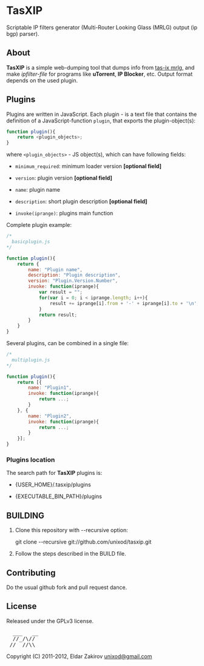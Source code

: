 TasXIP
======

Scriptable IP filters generator (Multi-Router Looking Glass (MRLG) output (ip bgp) parser).


## About

**TasXIP** is a simple web-dumping tool that dumps info from [tas-ix mrlg][1], and make *ipfilter-file* for programs like **uTorrent**, **IP Blocker**, etc. Output format depends on the used plugin.

[1]: http://mrlg.tas-ix.uz/index.cgi "Multi-Router Looking Glass (MRLG)"


## Plugins

Plugins are written in JavaScript. Each plugin - is a text file that contains the definition of a JavaScript-function `plugin`, that exports the plugin-object(s):

```js
function plugin(){
    return <plugin_objects>;
}
```

where `<plugin_objects>` - JS object(s), which can have following fields:

   * `minimum_required`: minimum loader version **[optional field]**

   * `version`: plugin version **[optional field]**

   * `name`: plugin name

   * `description`: short plugin description **[optional field]**

   * `invoke(iprange)`: plugins main function

Complete plugin example:

```js
/*
  basicplugin.js
*/

function plugin(){
    return {
        name: "Plugin name",
        description: "Plugin description",
        version: "Plugin.Version.Number",
        invoke: function(iprange){
            var result = "";
            for(var i = 0; i < iprange.length; i++){
                result += iprange[i].from + '-' + iprange[i].to + '\n';
            }
            return result;
        }
    }
}
```

Several plugins, can be combined in a single file:

```js
/*
  multiplugin.js
*/

function plugin(){
    return [{
        name: "Plugin1",
        invoke: function(iprange){
            return ...;
        }
    }, {
        name: "Plugin2",
        invoke: function(iprange){
            return ...;
        }
    }];
}
```

### Plugins location

The search path for **TasXIP** plugins is:

   * {USER_HOME}/.tasxip/plugins

   * {EXECUTABLE_BIN_PATH}/plugins


## BUILDING

   1. Clone this repository with --recursive option:

        git clone --recursive git://github.com/unixod/tasxip.git

   2. Follow the steps described in the BUILD file.


## Contributing

Do the usual github fork and pull request dance.


## License

Released under the GPLv3 license.


<pre>
  ___   __  
  //_/\//   
_// _//\\  
</pre>
Copyright (C) 2011-2012, Eldar Zakirov <unixod@gmail.com>
